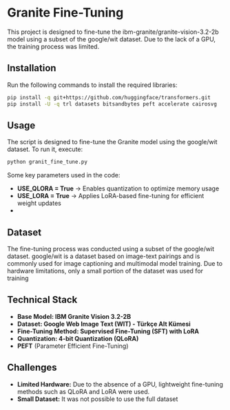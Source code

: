 # Granite Fine-Tuning

This project is designed to fine-tune the ibm-granite/granite-vision-3.2-2b model using a subset of the google/wit dataset. Due to the lack of a GPU, the training process was limited.


## Installation

Run the following commands to install the required libraries:
```bash
pip install -q git+https://github.com/huggingface/transformers.git
pip install -U -q trl datasets bitsandbytes peft accelerate cairosvg
```

## Usage

The script is designed to fine-tune the Granite model using the google/wit dataset. To run it, execute:
```bash
python granit_fine_tune.py
```

Some key parameters used in the code:
- **USE_QLORA = True** → Enables quantization to optimize memory usage
- **USE_LORA = True** → Applies LoRA-based fine-tuning for efficient weight updates
- 
## Dataset

The fine-tuning process was conducted using a subset of the google/wit dataset. google/wit is a dataset based on image-text pairings and is commonly used for image captioning and multimodal model training. Due to hardware limitations, only a small portion of the dataset was used for training

## Technical Stack


- **Base Model: IBM Granite Vision 3.2-2B**
- **Dataset: Google Web Image Text (WIT) - Türkçe Alt Kümesi**
- **Fine-Tuning Method: Supervised Fine-Tuning (SFT) with LoRA**
- **Quantization: 4-bit Quantization (QLoRA)**
- **PEFT** (Parameter Efficient Fine-Tuning)


## Challenges

- **Limited Hardware:** Due to the absence of a GPU, lightweight fine-tuning methods such as QLoRA and LoRA were used.
- **Small Dataset:**  It was not possible to use the full dataset


